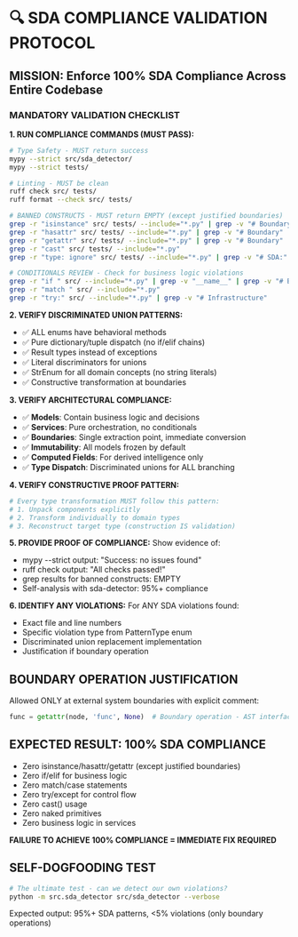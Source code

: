 # 🔍 SDA COMPLIANCE VALIDATION PROTOCOL

## MISSION: Enforce 100% SDA Compliance Across Entire Codebase

### MANDATORY VALIDATION CHECKLIST

**1. RUN COMPLIANCE COMMANDS (MUST PASS):**
```bash
# Type Safety - MUST return success
mypy --strict src/sda_detector/
mypy --strict tests/

# Linting - MUST be clean
ruff check src/ tests/
ruff format --check src/ tests/

# BANNED CONSTRUCTS - MUST return EMPTY (except justified boundaries)
grep -r "isinstance" src/ tests/ --include="*.py" | grep -v "# Boundary"
grep -r "hasattr" src/ tests/ --include="*.py" | grep -v "# Boundary"
grep -r "getattr" src/ tests/ --include="*.py" | grep -v "# Boundary"
grep -r "cast" src/ tests/ --include="*.py"
grep -r "type: ignore" src/ tests/ --include="*.py" | grep -v "# SDA:"

# CONDITIONALS REVIEW - Check for business logic violations
grep -r "if " src/ --include="*.py" | grep -v "__name__" | grep -v "# Boundary"
grep -r "match " src/ --include="*.py"
grep -r "try:" src/ --include="*.py" | grep -v "# Infrastructure"
```

**2. VERIFY DISCRIMINATED UNION PATTERNS:**
- ✅ ALL enums have behavioral methods
- ✅ Pure dictionary/tuple dispatch (no if/elif chains)
- ✅ Result types instead of exceptions
- ✅ Literal discriminators for unions
- ✅ StrEnum for all domain concepts (no string literals)
- ✅ Constructive transformation at boundaries

**3. VERIFY ARCHITECTURAL COMPLIANCE:**
- ✅ **Models**: Contain business logic and decisions
- ✅ **Services**: Pure orchestration, no conditionals
- ✅ **Boundaries**: Single extraction point, immediate conversion
- ✅ **Immutability**: All models frozen by default
- ✅ **Computed Fields**: For derived intelligence only
- ✅ **Type Dispatch**: Discriminated unions for ALL branching

**4. VERIFY CONSTRUCTIVE PROOF PATTERN:**
```python
# Every type transformation MUST follow this pattern:
# 1. Unpack components explicitly
# 2. Transform individually to domain types
# 3. Reconstruct target type (construction IS validation)
```

**5. PROVIDE PROOF OF COMPLIANCE:**
Show evidence of:
- mypy --strict output: "Success: no issues found"
- ruff check output: "All checks passed!"
- grep results for banned constructs: EMPTY
- Self-analysis with sda-detector: 95%+ compliance

**6. IDENTIFY ANY VIOLATIONS:**
For ANY SDA violations found:
- Exact file and line numbers
- Specific violation type from PatternType enum
- Discriminated union replacement implementation
- Justification if boundary operation

## BOUNDARY OPERATION JUSTIFICATION
Allowed ONLY at external system boundaries with explicit comment:
```python
func = getattr(node, 'func', None)  # Boundary operation - AST interface
```

## EXPECTED RESULT: 100% SDA COMPLIANCE
- Zero isinstance/hasattr/getattr (except justified boundaries)
- Zero if/elif for business logic
- Zero match/case statements
- Zero try/except for control flow
- Zero cast() usage
- Zero naked primitives
- Zero business logic in services

**FAILURE TO ACHIEVE 100% COMPLIANCE = IMMEDIATE FIX REQUIRED**

## SELF-DOGFOODING TEST
```bash
# The ultimate test - can we detect our own violations?
python -m src.sda_detector src/sda_detector --verbose
```

Expected output: 95%+ SDA patterns, <5% violations (only boundary operations)
